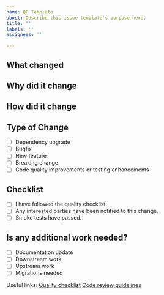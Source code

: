 ```yaml
---
name: QP Template
about: Describe this issue template's purpose here.
title: ''
labels: ''
assignees: ''

---
```


## What changed

## Why did it change

## How did it change

## Type of Change
- [ ] Dependency upgrade
- [ ] Bugfix
- [ ] New feature
- [ ] Breaking change
- [ ] Code quality improvements or testing enhancements

## Checklist
- [ ] I have followed the quality checklist.
- [ ] Any interested parties have been notified to this change.
- [ ] Smoke tests have passed.

## Is any additional work needed?
- [ ] Documentation update
- [ ] Downstream work
- [ ] Upstream work
- [ ] Migrations needed

Useful links:
[Quality checklist](https://mynovu.atlassian.net/wiki/spaces/QP/pages/2057011415/Quality+Checklist)
[Code review guidelines](https://mynovu.atlassian.net/wiki/spaces/QP/pages/1953398827/Pull+Request+Review+Guidelines)
